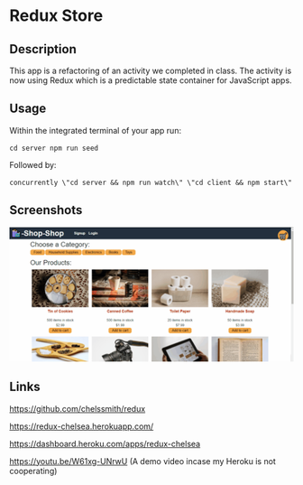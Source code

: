 # Redux Store

## Description
This app is a refactoring of an activity we completed in class. The activity is now using Redux which is a predictable state container for JavaScript apps.

## Usage
Within the integrated terminal of your app run:

    cd server npm run seed
Followed by: 

    concurrently \"cd server && npm run watch\" \"cd client && npm start\"

## Screenshots
![](./images/demo.gif)

## Links
https://github.com/chelssmith/redux

https://redux-chelsea.herokuapp.com/

https://dashboard.heroku.com/apps/redux-chelsea

https://youtu.be/W61xg-UNrwU (A demo video incase my Heroku is not cooperating)



